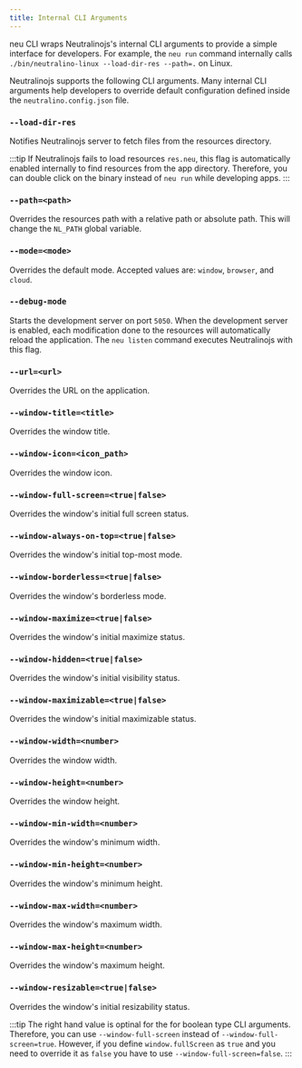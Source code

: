 ```yaml
---
title: Internal CLI Arguments
---
```


neu CLI wraps Neutralinojs's internal CLI arguments to provide a simple interface for developers. For example,
the `neu run` command internally calls `./bin/neutralino-linux --load-dir-res --path=.` on Linux.

Neutralinojs supports the following CLI arguments. Many internal CLI arguments help developers to override
default configuration defined inside the `neutralino.config.json` file.

### `--load-dir-res`

Notifies Neutralinojs server to fetch files from the resources directory. 

:::tip
If Neutralinojs fails to load resources `res.neu`,
this flag is automatically enabled internally to find resources from the app directory.
Therefore, you can double click on the binary instead of `neu run` while developing apps.
:::

### `--path=<path>`

Overrides the resources path with a relative path or absolute path. This will change the `NL_PATH` global variable.

### `--mode=<mode>`

Overrides the default mode. Accepted values are: `window`, `browser`, and `cloud`.

### `--debug-mode`

Starts the development server on port `5050`. When the development server is enabled, each modification done to the resources
will automatically reload the application. The `neu listen` command executes Neutralinojs with this flag.

### `--url=<url>`

Overrides the URL on the application.

### `--window-title=<title>`

Overrides the window title.

### `--window-icon=<icon_path>`

Overrides the window icon.

### `--window-full-screen=<true|false>`

Overrides the window's initial full screen status.

### `--window-always-on-top=<true|false>`

Overrides the window's initial top-most mode.

### `--window-borderless=<true|false>`

Overrides the window's borderless mode.

### `--window-maximize=<true|false>`

Overrides the window's initial maximize status.

### `--window-hidden=<true|false>`

Overrides the window's initial visibility status.

### `--window-maximizable=<true|false>`

Overrides the window's initial maximizable status.

### `--window-width=<number>`

Overrides the window width.

### `--window-height=<number>`

Overrides the window height.

### `--window-min-width=<number>`

Overrides the window's minimum width.

### `--window-min-height=<number>`

Overrides the window's minimum height. 

### `--window-max-width=<number>`

Overrides the window's maximum width.

### `--window-max-height=<number>`

Overrides the window's maximum height. 

### `--window-resizable=<true|false>`

Overrides the window's initial resizability status. 

:::tip
The right hand value is optinal for the for boolean type CLI arguments. Therefore, you can use `--window-full-screen` 
instead of `--window-full-screen=true`. However, if you define `window.fullScreen` as `true` and you need to override it as 
`false` you have to use `--window-full-screen=false`.
:::
